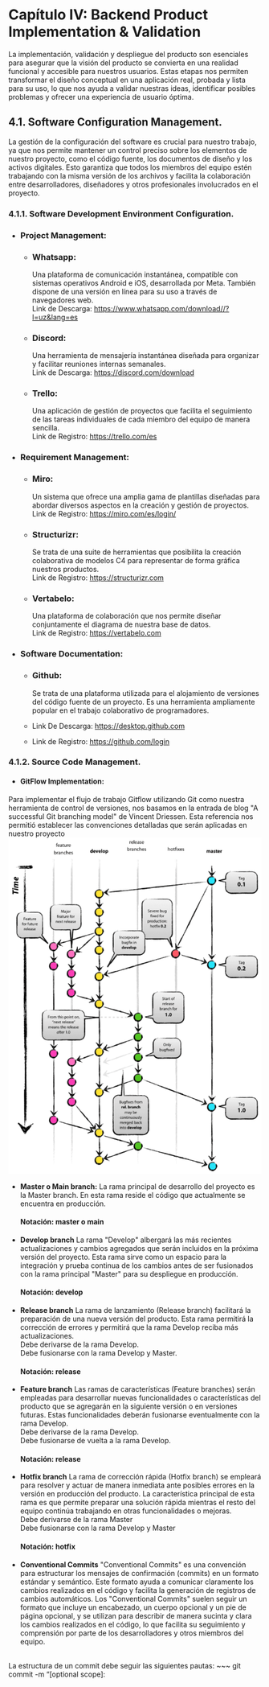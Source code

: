 # Capítulo IV: Backend Product Implementation & Validation
La implementación, validación y despliegue del producto son esenciales para asegurar que la visión del producto se convierta en una realidad funcional y accesible para nuestros usuarios. Estas etapas nos permiten transformar el diseño conceptual en una aplicación real, probada y lista para su uso, lo que nos ayuda a validar nuestras ideas, identificar posibles problemas y ofrecer una experiencia de usuario óptima.
## 4.1. Software Configuration Management.
La gestión de la configuración del software es crucial para nuestro trabajo, ya que nos permite mantener un control preciso sobre los elementos de nuestro proyecto, como el código fuente, los documentos de diseño y los activos digitales. Esto garantiza que todos los miembros del equipo estén trabajando con la misma versión de los archivos y facilita la colaboración entre desarrolladores, diseñadores y otros profesionales involucrados en el proyecto.
### 4.1.1. Software Development Environment Configuration.
- ### Project Management:
    * ### Whatsapp:
      Una plataforma de comunicación instantánea, compatible con sistemas operativos Android e iOS, desarrollada por Meta. También dispone de una versión en línea para su uso a través de navegadores web. <br>
      Link de Descarga: https://www.whatsapp.com/download//?l=uz&lang=es
    * ### Discord:
      Una herramienta de mensajería instantánea diseñada para organizar y facilitar reuniones internas semanales. <br>
      Link de Descarga: https://discord.com/download
    * ### Trello:
      Una aplicación de gestión de proyectos que facilita el seguimiento de las tareas individuales de cada miembro del equipo de manera sencilla. <br>
      Link de Registro: https://trello.com/es

- ### Requirement Management:
    * ### Miro:
      Un sistema que ofrece una amplia gama de plantillas diseñadas para abordar diversos aspectos en la creación y gestión de proyectos. <br>
      Link de Registro: https://miro.com/es/login/
    * ### Structurizr:
      Se trata de una suite de herramientas que posibilita la creación colaborativa de modelos C4 para representar de forma gráfica nuestros productos. <br>
      Link de Registro: https://structurizr.com
    * ### Vertabelo:
      Una plataforma de colaboración que nos permite diseñar conjuntamente el diagrama de nuestra base de datos. <br>
      Link de Registro: https://vertabelo.com 
  
- ###  Software Documentation:
    * ### Github:
      Se trata de una plataforma utilizada para el alojamiento de versiones del código fuente de un proyecto. Es una herramienta ampliamente popular en el trabajo colaborativo de programadores. <br>
      
    * Link De Descarga:  https://desktop.github.com
    * Link de Registro: https://github.com/login
### 4.1.2. Source Code Management.
- #### GitFlow Implementation:
Para implementar el flujo de trabajo Gitflow utilizando Git como nuestra herramienta de control de versiones, nos basamos en la entrada de blog "A successful Git branching model" de Vincent Driessen. Esta referencia nos permitió establecer las convenciones detalladas que serán aplicadas en nuestro proyecto
<br>
![Gitflow Vincent Driessen ](assets/Gitflow_graphic.png)

- **Master o Main branch:**
  La rama principal de desarrollo del proyecto es la Master branch. En esta rama reside el código que actualmente se encuentra en producción.
  #### Notación: master o main
- **Develop branch**
La rama "Develop" albergará las más recientes actualizaciones y cambios agregados que serán incluidos en la próxima versión del proyecto. Esta rama sirve como un espacio para la integración y prueba continua de los cambios antes de ser fusionados con la rama principal "Master" para su despliegue en producción.
  #### Notación: develop

- **Release branch**
La rama de lanzamiento (Release branch) facilitará la preparación de una nueva versión del producto. Esta rama permitirá la corrección de errores y permitirá que la rama Develop reciba más actualizaciones.
<br>Debe derivarse de la rama Develop.
<br>Debe fusionarse con la rama Develop y Master.
  #### Notación: release


- **Feature branch**
Las ramas de características (Feature branches) serán empleadas para desarrollar nuevas funcionalidades o características del producto que se agregarán en la siguiente versión o en versiones futuras. Estas funcionalidades deberán fusionarse eventualmente con la rama Develop.
<br>Debe derivarse de la rama Develop.
<br>Debe fusionarse de vuelta a la rama Develop.
  #### Notación: release


- **Hotfix branch**
La rama de corrección rápida (Hotfix branch) se empleará para resolver y actuar de manera inmediata ante posibles errores en la versión en producción del producto. La característica principal de esta rama es que permite preparar una solución rápida mientras el resto del equipo continúa trabajando en otras funcionalidades o mejoras.
<br>Debe derivarse de la rama Master
<br>Debe fusionarse con la rama Develop y Master
  #### Notación: hotfix


- **Conventional Commits**
"Conventional Commits" es una convención para estructurar los mensajes de confirmación (commits) en un formato estándar y semántico. Este formato ayuda a comunicar claramente los cambios realizados en el código y facilita la generación de registros de cambios automáticos. Los "Conventional Commits" suelen seguir un formato que incluye un encabezado, un cuerpo opcional y un pie de página opcional, y se utilizan para describir de manera sucinta y clara los cambios realizados en el código, lo que facilita su seguimiento y comprensión por parte de los desarrolladores y otros miembros del equipo.
<br>
La estructura de un commit debe seguir las siguientes pautas:
~~~
git commit -m “<type>[optional scope]: <title>“ -m “<description”
~~~
**Tipos De Conventional Commits**
~~~
1. **feat**: Se usa para describir una nueva característica o funcionalidad añadida al código.
2. **fix**: Indica una corrección de errores o solución a un problema.
3. **docs**: Se emplea para cambios o mejoras en la documentación del código.
4. **style**: Describe cambios relacionados con el formato del código, como espacios en blanco, sangrías, etc., que no afectan su funcionalidad.
5. **refactor**: Se utiliza para modificaciones en el código que no corrigen errores ni añaden nuevas funcionalidades, sino que mejoran su estructura o legibilidad.
6. **test**: Indica la adición o modificación de pruebas unitarias o funcionales.
7. **chore**: Se usa para cambios en el proceso de construcción o tareas de mantenimiento que no están directamente relacionadas con el código en sí.
8. **perf**: Describe mejoras de rendimiento en el código.
~~~


### 4.1.3. Source Code Style Guide & Conventions.
- ### Java
    - #### CamelCase Naming Convention
      Esta convención sugiere nombrar variables, métodos y clases utilizando CamelCase, donde cada palabra en el identificador comienza con una letra mayúscula, excepto la primera palabra.
      ~~~ 
      int miVariable;
      void miMetodoNombre() {
          // Cuerpo del método
      }
      class MiClase {
          // Miembros de la clase
      }
      ~~~
    - #### Constants Naming Convention
      Las constantes generalmente se nombran utilizando letras mayúsculas con guiones bajos para separar palabras y distinguirlas de las variables regulares.
      ~~~ 
      final int VALOR_MAXIMO = 100;
      ~~~
    - #### Comments Convention
      Los comentarios deben utilizarse para explicar la funcionalidad del código, especialmente en secciones complejas o no intuitivas, utilizando un lenguaje claro y conciso.
      ~~~ 
      // Este método calcula la suma de dos números
      int suma(int num1, int num2) {
          return num1 + num2;
      }
      ~~~ 
    - #### Method Naming Convention
      Los nombres de los métodos deben ser descriptivos y comenzar con un verbo en minúsculas, seguido de un sustantivo (o sustantivos) que describa la acción del método.
      ~~~ 
      void calcularSuma() {
          // Cuerpo del método
      }
      ~~~
    - #### Indentation Convention
      La indentación consistente mejora la legibilidad del código. Cada nivel de anidamiento de código debe ser indentado por un número fijo de espacios o tabulaciones.
      ~~~ 
      public class MiClase {
          public static void main(String[] args) {
              if (condicion) {
                  // Bloque de código indentado
                  System.out.println("¡Hola, Mundo!");
              }
         
          }
      }
      ~~~
### 4.1.4. Software Deployment Configuration.
-  Creación SafeDrive Platform (BACKEND):
  1. Se crea un repositorio remoto en GitHub
  ![Repositorio Landing Page](assets/SecurCar-platform1.png)
  2.Agregar a participantes
  ![Repositorio Landing Page](assets/SecurCar-platform2.png)
<br><br>

## 4.2. Software Development & Implementation.
### 4.2.1. Sprint 1
El primer sprint es un hito importante en nuestro proceso de desarrollo ágil. Durante este período, nos enfocamos en la implementación de las características y funcionalidades prioritarias identificadas en la planificación inicial. Esto implica traducir los requisitos y especificaciones en código funcional, desarrollando las bases de nuestro producto de manera iterativa.
### 4.2.1.1. Sprint Planning 1.
A continuación, se presenta el resumen del Sprint Planning Meeting, que proporcionará una visión general de los temas discutidos y las decisiones tomadas durante la reunión.

*Tabla del planeamiento a profundidad del Sprint 1.*
<table>
        <tr>
            <td colspan="1">Sprint #</td>
            <td colspan="1">Sprint 1</td>
        </tr>
        <tr>
            <td colspan="2">Sprint Planning Background</td>
        </tr>
        <tr>
            <td>Date</td>
            <td>2024-09-12</td>
        </tr>
          <tr>
            <td>Time</td>
            <td>04:27 PM</td>
        </tr>
            <tr>
            <td>Location</td>
            <td>Discord</td>
        </tr>
            <tr>
            <td>Prepared by</td>
            <td>Fabrizio Sanchez</td>
        </tr>
            <tr>
            <td>Attendees (to planning meeting)</td>
            <td>Fabrizio Sanchez, Paolo Martinez, Juan Cueto, Moises Donayre</td>
            <tr>
            <td>Sprint 1 Review Summary</td>
            <td>En el desarrollo del primer sprint, logramos progresar de manera notable en el desarrollo de al menos el 30% del backend, adempas de una buena colaboracion en el equipo.</td>
        </tr>
            <tr>
            <td>Sprint 1 Retrospective Summary</td>
            <td>En retrospectiva del primer sprint, detectamos áreas de mejora, como la comunicación y el tiempo en que nos tomaba hacer las tareas. Por eso, nos comprometemos a seguir mejorando nuestro proceso de trabajo de manera continua.</td>
        </tr>
            <tr>
            <td colspan="2">Sprint Goal & User Stories</td>
        </tr>
              <tr>
            <td>Sprint 1 Goal</td>
            <td>Lograr un índice de cumplimiento del 100%, lo que confirmará que se han alcanzado los objetivos del primer sprint.</td>
        </tr>
              <tr>
            <td>Sprint 1 Velocity</td>
            <td>Hemos decidido establecer nuestra capacidad de entrega en 4 User Stories para este sprint</td>
        </tr>
              <tr>
            <td>Sum of Story Points</td>
            <td>El total de Story Point asignados a las User Stories que se estan incorporando a este Sprint 1 es 12</td>
        </tr>
    </table>

### 4.2.1.2. Sprint Backlog 1.
*Tabla principal del planeamiento del Sprint Backlog 1.*

<table>
        <tr>
            <td colspan="2">Sprint #</td>
            <td colspan="6">Sprint 1</td>
        </tr>
        <tr>
            <td colspan="2">User Story</td>
            <td colspan="6">Work-Item / Task</td>
        </tr>
        <tr>
            <td>Id</td>
            <td>Title</td>
            <td>Id</td>
            <td>Title</td>
            <td>Descripcion</td>
            <td>Estimation (Hours)</td>
            <td>Assigned To</td>
            <td>Status (To-do / In / Process / ToReview / Done)</td>
        </tr>
        <tr>
            <td>US16</td>
            <td>Autenticación de usuarios</td>
            <td>T01</td>
            <td>Implementación de autenticar usuarios en la aplicación</td>
            <td>Crear un endpoint en la API para registrar usuarios, validando los datos en el backend antes de añadirlos a la base de datos.</td>
            <td>2 hours</td>
            <td>Juan Cueto</td>
            <td>Done</td>
        </tr>
        <tr>
            <td>US17</td>
            <td>Crear vehiculo</td>
            <td>T02</td>
            <td>Desarrollo de endpoint para agregar un vehiculo</td>
            <td>Crear un endpoint en la API que permita agregar nuevos vehiculos a la base de datos, incluyedo la lógica de backend para validar los datos antes de incluirlo.</td>
            <td>2 hours</td>
            <td>Fabrizio Sanchez</td>
            <td>Done</td>
        </tr>
        <tr>
            <td>US18</td>
            <td>Editar vehiculo</td>
            <td>T03</td>
            <td>Desarrollo de endpoint para editar y actualizar un vehiculo</td>
            <td>Crear un endpoint en la API para editar y actualizar vehículos existentes en la base de datos, validando los datos en el backend antes de realizar la actualización.</td>
            <td>3 hours</td>
            <td>Paolo Martinez</td>
            <td>Done</td>
        </tr>
        <tr>
            <td>US19</td>
            <td>Eliminar vehiculo</td>
            <td>T04</td>
            <td>Desarrollo de un endpoint para eliminar un vehiculo</td>
            <td>Crear un endpoint en la API para eliminar vehículos específicos de la base de datos, validando los datos en el backend antes de proceder con la eliminación.</td>
            <td>2 hours</td>
            <td>Moises Donayre</td>
            <td>Done</td>
        </tr>
    </table>

### 4.2.1.3. Development Evidence for Sprint Review.
En esta sección, se describen los avances en la implementación de los productos de la solución relacionados con los Web Services, según el alcance del Sprint 4. Aquí se presentarán los commits ya implementados en el repositorio de GitHub, junto con toda la información relevante y los cambios realizados.

![Commits](assets/commits_juan.png)
![Commits](assets/commits_fabrizio.png)
![Commits](assets/commits_paolo.png)
![Commits](assets/commits_moises.png)

*Tabla de los commits realizados y relacionados con el desarrollo de todas las secciones del Sprint Backlog 1*

| Repository | Branch | Commit Id | Commit Message | Commit Message Body | Commited on (Date) |
|------------|--------|-----------|----------------|---------------------|--------------------|
| safeDrive-service | main | fb6093c | chore |  initial commit | 13/09  |
| safeDrive-service | develop | a761833 | feat | application properties and dependencies implemented. | 13/09 |
| safeDrive-service | develop | c226afb | feat | user aggregate and entity role implemented. | 13/09 |
| safeDrive-service | develop | a44fcb8 | feat | commands and queries added. | 13/09 |
| safeDrive-service | develop | 8f435b6 | feat | services and repositories implemented. | 13/09 |
| safeDrive-service | develop | d83c4b9 | feat | resources and controllers added. | 13/09 |
| safeDrive-service | develop | a1af303 | feat | jpa security, bcrypt and iam facade implemented. | 13/09 |
| safeDrive-service | develop | ad962s7 | feat | jpa auditing implemented. | 13/09 |
| safeDrive-service | develop-vehicles | 1e879ef | feat | added bounded context vehicle | 14/06 |
| safeDrive-service | develop-vehicles-update | dd957f7 | feat | add update function | 15/06 |
| safeDrive-service | develop-vehicles-update | 17f8c5d | feat | add update command | 15/06 |
| safeDrive-service | develop-vehicles-update | 67156f9 | feat | implement update command | 15/06 |
| safeDrive-service | develop-vehicles-update | 5f019cd | feat | add resources and update controller | 15/06 |
| safeDrive-service | develop-vehicles-delete | e880f91 | feat | added delete vehicle command and resource | 15/06 |
| safeDrive-service | develop-vehicles-delete | d53a36f | feat | added and implement delete vehicle | 15/06 |
| safeDrive-service | develop-vehicles-delete | eb1af41 | feat | implemented in controller | 15/06 |

### 4.2.1.4. Testing Suite Evidence for Sprint Review.

| Repository | Branch | Commit Id | Commit Message | Commit Message Body | Commited on (Date) |
|------------|--------|-----------|----------------|---------------------|--------------------|
| safeDrive-service | develop | 73c48a | feat | add test for authentication | 15/09 |
| safeDrive-service | develop-vehicles | 927643c | feat | add test for create vehicles | 15/09 |
| safeDrive-service | develop-vehicles-update | 5e84fae | feat | add test for update vehicles | 15/09 |
| safeDrive-service | develop-vehicles-delete | b654a7b | feat | add test for delete vehicles | 15/09 |

### 4.2.1.5. Execution Evidence for Sprint Review.
En esta sección, se describen los EndPoints documentados con OpenAPI mediante la herramienta Swagger para el sprint 1. Esto permite una visualización clara de los puntos de acceso de la API y sus características. Además, se adjuntan evidencias de la implementación de dichos EndPoints.

![Swagger](assets/Execution_Evidence1.png)
### 4.2.1.6. Services Documentation Evidence for Sprint Review.

| Nombre del endpoint | Acciones implementadas | Sintaxis de Llamada                                                                                                | Especificación de Parámetros                                                                                                                                                                              | Ejemplo de Llamada | Explicación del Response                                                                                                                                                                                                                                                                                                                                                                |
| ------------------- | ---------------------- | ------------------------------------------------------------------------------------------------------------------ | --------------------------------------------------------------------------------------------------------------------------------------------------------------------------------------------------------- | ------------------ | --------------------------------------------------------------------------------------------------------------------------------------------------------------------------------------------------------------------------------------------------------------------------------------------------------------------------------------------------------------------------------------- |
| Authentication      | POST                   | POST: /api/v1/authentication/sign-up, /api/v1/authentication/sign-in                                               | POST: `"username": string, "password": string, "phonenumber": string, "roles": string` , `"username": string, "password": string`                                                                         | -                  | En este caso, el endpoint "api/v1/authentication/sign-up" devuelve el body del usuario creado en formato JSON y el endpoint "api/v1/authentication/sign-in" devuelve el body del usuario autenticado junto con su token.                                                                                                                                                                |
| Roles               | GET                    | GET: /api/v1/roles                                                                                                 | -                                                                                                                                                                                                         | -                  | En este caso, el endpoint "api/v1/roles" devuelve el array de roles que existen en formato JSON.                                                                                                                                                                                                                                                                                        |
| Users               | GET                    | GET: /api/v1/users, /api/v1/users/{userId}                                                                         | GET: `"userId": int`                                                                                                                                                                                      | -                  | En este caso, el endpoint "api/v1/users" devuelve el conjunto de usuarios registrados en formato JSON y el endpoint "api/v1/users/{userId}" devuelve el body del usuario con el id ingresado.                                                                                                                                                                                           |
| Vehicle             | GET, POST, PUT, DELETE | GET: /api/v1/vehicles/{id}, POST: "/api/v1/vehicles", PUT: "/api/v1/vehicles/{id}", DELETE: "api/v1/vehicles/{id}" | GET: `"id": int`, POST: `"marca": string, "modelo": string, "color": string, "placa": string`, PUT: `"id": int, "marca": string, "modelo": string, "color": string, "placa": string`, DELETE: `"id": int` | -                  | En este caso, el endpoint "/api/v1/vehicles/{id}" devuelve el conjunto de vehículos en formato JSON, el endpoint "/api/v1/vehicles" devuelve el body del vehículo creado, el endpoint para el PUT "/api/v1/vehicles/{id}" devuelve el body del vehículo modificado y el endpoint para el DELETE "/api/v1/vehicles/{id}" devuelve un 204 si el vehículo ha sido eliminado correctamente. |

### 4.2.1.7. Software Deployment Evidence for Sprint Review.
### 4.2.1.8. Team Collaboration Insights during Sprint.
Hemos mantenido una comunicación constante a través de reuniones semanales y el uso de herramientas de comunicación como  Discord y WhatsApp. Además, hemos seguido asignando tareas y responsabilidades a cada miembro del equipo, lo que ha permitido un progreso constante y una distribución equitativa de la carga de trabajo.

Dicha comunicación ha sido clave para el éxito de nuestro proyecto, ya que nos ha permitido abordar los desafíos y obstáculos de manera efectiva y trabajar juntos para encontrar soluciones. Además, hemos seguido compartiendo ideas y conocimientos entre nosotros, lo que ha enriquecido nuestro proceso de desarrollo y nos ha permitido aprender unos de otros.

![Collaboration](assets/Collaboration_Insights1.png)
